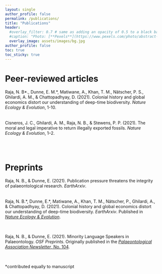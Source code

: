 ```yaml
---
layout: single
author_profile: false
permalink: /publications/
title: "Publications"
header:
  #overlay_filter: 0.7 # same as adding an opacity of 0.5 to a black background
  #caption: "Photo: [**Pexels**](https://www.pexels.com/photo/abstract-art-blur-bright-373543/)"
  overlay_image: assets/images/bg.jpg
author_profile: false
toc: true
toc_sticky: true
---
```


# Peer-reviewed articles

<div class="small">

<a name="nat-colonial"></a>Raja, N. B*., Dunne, E. M.*, Matiwane, A., Khan, T. M., Nätscher, P. S., Ghilardi, A. M., & Chattopadhyay, D. (2021). Colonial history and global economics distort our understanding of deep-time biodiversity. <em>Nature Ecology & Evolution</em>, 1-10.
<br><a href="https://doi.org/10.1038/s41559-021-01608-8" target="blank"><i class="ai ai-doi"></i></a> <a href="https://rdcu.be/cEdcq" target="blank">  <i class="fa fa-file-pdf"></i></a> <a href="https://www.researchgate.net/publication/357441656_Colonial_history_and_global_economics_distort_our_understanding_of_deep-time_biodiversity?_tatpl%5Bac%5D%5B0%5D%5Bactor%5D=AC%3A10509099&_tatpl%5Bac%5D%5B0%5D%5Bid%5D=1454106405388292&_tatpl%5Bac%5D%5B0%5D%5Bobject%5D=PB%3A357441656&_tatpl%5Bac%5D%5B0%5D%5Bts%5D=1641127183&_tatpl%5Bac%5D%5B0%5D%5Bverb%5D=recommend&_tatpl%5Bs%5D=c9f83840fe4a69ed97046327cc591185c0e1e2e0" target="blank"><i class="ai ai-researchgate"></i></a> <a href="https://github.com/paleoscientometrics/paleo-imperialism" target="blank">  <i class="fa fa-github"></i></a> <a href="https://osf.io/6wc7a/" target="blank">  <i class="ai ai-osf"></i></a>
<br><br>
Cisneros, J. C., Ghilardi, A. M., Raja, N. B., & Stewens, P. P. (2021). The moral and legal imperative to return illegally exported fossils. <em>Nature Ecology & Evolution</em>, 1–2.
<br><a href="https://doi.org/10.1038/s41559-021-01588-9" target="blank"><i class="ai ai-doi"></i></a> <a href="https://rdcu.be/cEdyW" target="blank">  <i class="fa fa-file-pdf"></i></a> <a href="https://www.researchgate.net/publication/356221849_The_moral_and_legal_imperative_to_return_illegally_exported_fossils" target="blank"><i class="ai ai-researchgate"></i></a>

<br><br>
</div>

# Preprints

<div class="small">
<i class="ai ai-open-access" style="font-size:20px;color:orange"></i> Raja, N. B., & Dunne, E. (2021). Publication pressure threatens the integrity of palaeontological research. <em>EarthArxiv</em>.
<br><a href="https://doi.org/10.31223/X5V32Z" target="blank"><i class="ai ai-doi"></i></a> <a href="https://eartharxiv.org/repository/object/2414/download/4965/" target="blank">  <i class="fa fa-file-pdf"></i></a>
<br><br>
<i class="ai ai-open-access" style="font-size:20px;color:orange"></i> Raja, N. B.*, Dunne, E.*, Matiwane, A., Khan, T. M., Nätscher, P., Ghilardi, A., & Chattopadhyay, D. (2021). Colonial history and global economics distort our understanding of deep-time biodiversity. <em>EarthArxiv</em>. Published in <a href="#nat-colonial"><em>Nature Ecology & Evolution</em></a>.
<br><a href="https://doi.org/10.31223/X5802N" target="blank"><i class="ai ai-doi"></i></a> <a href="https://eartharxiv.org/repository/object/2472/download/5064/" target="blank"><i class="fa fa-file-pdf"></i></a>

<br><br>
<i class="ai ai-open-access" style="font-size:20px;color:orange"></i> Raja, N. B., & Dunne, E. (2021). Minority Language Speakers in Palaeontology. <em>OSF Preprints</em>. Originally published in the <a href="https://www.palass.org/sites/default/files/media/publications/newsletters/number_104/number_104.pdf#page=71" target="blank"><em>Palaeontological Association Newsletter</em>, No. 104</a>.
<br><a href="https://doi.org/10.31219/osf.io/nzjre" target="blank"><i class="ai ai-doi"></i></a> <a href="https://osf.io/nzjre/download" target="blank"><i class="fa fa-file-pdf"></i></a>

<br><br>
*contributed equally to manuscript
</div>
